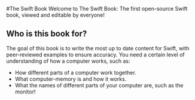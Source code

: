 
#The Swift Book
Welcome to The Swift Book: The first open-source Swift book, viewed and editable by everyone!

## Who is this book for?
The goal of this book is to write the most up to date content for Swift, with peer-reviewed examples to ensure accuracy. You need a certain level of understanding of how a computer works, such as:

* How different parts of a computer work together.
* What computer-memory is and how it works.
* What the names of different parts of your computer are, such as the monitor!







